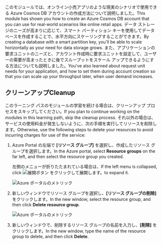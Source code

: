 <span data-ttu-id="30946-101">このモジュールでは、オンライン小売アプリのような現実のシナリオで使用できる Azure Cosmos DB アカウントの作成方法について説明しました。</span><span class="sxs-lookup"><span data-stu-id="30946-101">This module has shown you how to create an Azure Cosmos DB account that you can use for real-world scenarios like online retail apps.</span></span> <span data-ttu-id="30946-102">データ ストレージのニーズが高まりに応じて、スマート パーティション キーを使用してデータベースを作成することで、水平方向にスケーリングすることができます。</span><span class="sxs-lookup"><span data-stu-id="30946-102">By creating a database with a smart partition key, you'll be able to scale horizontally as your need for data storage grows.</span></span> <span data-ttu-id="30946-103">また、アプリケーションの要求ユニットのニーズと、アカウント作成時に要求ユニットを設定して、ユーザーの需要が高まったときに後でスループットをスケール アップできるようにする方法についても説明しました。</span><span class="sxs-lookup"><span data-stu-id="30946-103">You've also learned about request unit needs for your application, and how to set them during account creation so that you can scale up your throughput later, when user demand increases.</span></span>

## <a name="cleanup"></a><span data-ttu-id="30946-104">クリーンアップ</span><span class="sxs-lookup"><span data-stu-id="30946-104">Cleanup</span></span>

<span data-ttu-id="30946-105">このラーニング パスのモジュールの学習を続ける場合は、クリーンアップ プロセスをスキップしてください。</span><span class="sxs-lookup"><span data-stu-id="30946-105">If you plan to continue working on the modules in this learning path, skip the cleanup process.</span></span> <span data-ttu-id="30946-106">それ以外の場合は、サービスの使用料金が発生しないように、次の手順を実行してリソースを削除します。</span><span class="sxs-lookup"><span data-stu-id="30946-106">Otherwise, use the following steps to delete your resources to avoid incurring charges for use of the service:</span></span>

1. <span data-ttu-id="30946-107">Azure Portal の左端で **[リソース グループ]** を選択し、作成したリソース グループを選択します。</span><span class="sxs-lookup"><span data-stu-id="30946-107">In the Azure portal, select **Resource groups** on the far left, and then select the resource group you created.</span></span>  

    <span data-ttu-id="30946-108">左側のメニューが折りたたまれている場合は、</span><span class="sxs-lookup"><span data-stu-id="30946-108">If the left menu is collapsed, click</span></span> ![展開ボタン](../media-draft/6-expand.png) <span data-ttu-id="30946-110">をクリックして展開します。</span><span class="sxs-lookup"><span data-stu-id="30946-110">to expand it.</span></span>

   ![Azure ポータルのメトリック](../media-draft/6-resources-select.png)

1. <span data-ttu-id="30946-112">新しいウィンドウでリソース グループを選択し、**[リソース グループの削除]** をクリックします。</span><span class="sxs-lookup"><span data-stu-id="30946-112">In the new window, select the resource group, and then click **Delete resource group**.</span></span>

   ![Azure ポータルのメトリック](../media-draft/6-delete-resources.png)

1. <span data-ttu-id="30946-114">新しいウィンドウで、削除するリソース グループの名前を入力し、**[削除]** をクリックします。</span><span class="sxs-lookup"><span data-stu-id="30946-114">In the new window, type the name of the resource group to delete, and then click **Delete**.</span></span>

